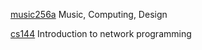 [music256a](https://ccrma.stanford.edu/courses/256a/) Music, Computing, Design

[cs144](https://cs144.github.io/) Introduction to network programming





